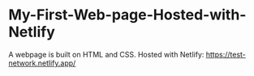 # My-First-Web-page-Hosted-with-Netlify
 A webpage is built on HTML and CSS. Hosted with Netlify: https://test-network.netlify.app/
